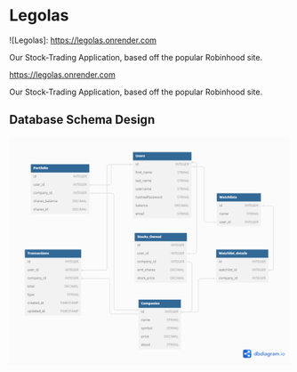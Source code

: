 # Legolas
![Legolas]: https://legolas.onrender.com

Our Stock-Trading Application, based off the popular Robinhood site.

https://legolas.onrender.com

Our Stock-Trading Application, based off the popular Robinhood site.

## Database Schema Design

![db-schema]

[db-schema]: react-app/src/static/legolas-db-diagram.png
